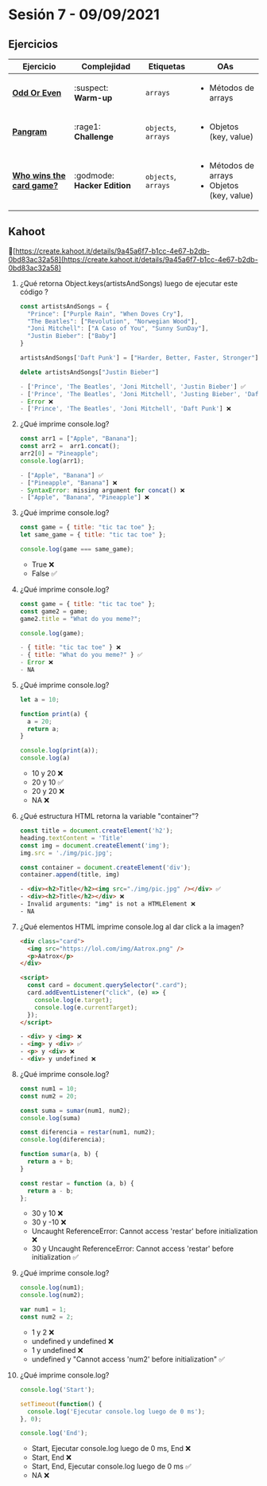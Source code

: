 # Sesión 7 - 09/09/2021

## Ejercicios

| Ejercicio                                                        | Complejidad                    | Etiquetas                    | OAs                                                                               |
| ---------------------------------------------------------------- | ------------------------------ | ---------------------------- | --------------------------------------------------------------------------------- |
| [**Odd Or Even**](../../exercises/odd-or-even/README.md) | :suspect: **Warm-up** | `arrays` | <ul><li> Métodos de arrays </li></ul>  |
| [**Pangram**](../../exercises/pangram/README.md) | :rage1: **Challenge** | `objects`, `arrays` | <ul><li>Objetos (key, value)</li></ul>  |
| [**Who wins the card game?**](../../exercises/who-wins-the-card-game/README.md) | :godmode: **Hacker Edition** | `objects`, `arrays` | <ul><li> Métodos de arrays </li><li>Objetos (key, value)</li></ul>  |

## Kahoot

🔗[https://create.kahoot.it/details/9a45a6f7-b1cc-4e67-b2db-0bd83ac32a58](https://create.kahoot.it/details/9a45a6f7-b1cc-4e67-b2db-0bd83ac32a58)

1. ¿Qué retorna Object.keys(artistsAndSongs) luego de ejecutar este código ?

    ```js
    const artistsAndSongs = {
      "Prince": ["Purple Rain", "When Doves Cry"],
      "The Beatles": ["Revolution", "Norwegian Wood"],
      "Joni Mitchell": ["A Caso of You", "Sunny SunDay"],
      "Justin Bieber": ["Baby"]
    }

    artistsAndSongs['Daft Punk'] = ["Harder, Better, Faster, Stronger"]

    delete artistsAndSongs["Justin Bieber"]
    ```

    ```js
    - ['Prince', 'The Beatles', 'Joni Mitchell', 'Justin Bieber'] ✅
    - ['Prince', 'The Beatles', 'Joni Mitchell', 'Justing Bieber', 'Daft Punk']❌
    - Error ❌
    - ['Prince', 'The Beatles', 'Joni Mitchell', 'Daft Punk'] ❌
    ```

2. ¿Qué imprime console.log?

    ```js
    const arr1 = ["Apple", "Banana"];
    const arr2 =  arr1.concat();
    arr2[0] = "Pineapple";
    console.log(arr1);
    ```

    ```js
    - ["Apple", "Banana"] ✅
    - ["Pineapple", "Banana"] ❌
    - SyntaxError: missing argument for concat() ❌
    - ["Apple", "Banana", "Pineapple"] ❌
    ```

3. ¿Qué imprime console.log?

    ```js
    const game = { title: "tic tac toe" };
    let same_game = { title: "tic tac toe" };

    console.log(game === same_game);
    ```

    - True ❌
    - False ✅

4. ¿Qué imprime console.log?

    ```js
    const game = { title: "tic tac toe" };
    const game2 = game;
    game2.title = "What do you meme?";

    console.log(game);
    ```

    ```js
    - { title: "tic tac toe" } ❌
    - { title: "What do you meme?" } ✅
    - Error ❌
    - NA
    ```

5. ¿Qué imprime console.log?

    ```js
    let a = 10;

    function print(a) {
      a = 20;
      return a;
    }

    console.log(print(a));
    console.log(a)
    ```

    - 10 y 20 ❌
    - 20 y 10 ✅
    - 20 y 20 ❌
    - NA ❌

6. ¿Qué estructura HTML retorna la variable "container"?

    ```js
    const title = document.createElement('h2');
    heading.textContent = 'Title'
    const img = document.createElement('img');
    img.src = './img/pic.jpg';

    const container = document.createElement('div');
    container.append(title, img)
    ```

    ```html
    - <div><h2>Title</h2><img src="./img/pic.jpg" /></div> ✅
    - <div><h2>Title</h2></div> ❌
    - Invalid arguments: "img" is not a HTMLElement ❌
    - NA
    ```

7. ¿Qué elementos HTML imprime console.log al dar click a la imagen?

    ```html
    <div class="card">
      <img src="https://lol.com/img/Aatrox.png" />
      <p>Aatrox</p>
    </div>

    <script>
      const card = document.querySelector(".card");
      card.addEventListener("click", (e) => {
        console.log(e.target);
        console.log(e.currentTarget);
      });
    </script>
    ```

    ```html
    - <div> y <img> ❌
    - <img> y <div> ✅
    - <p> y <div> ❌
    - <div> y undefined ❌
    ```

8. ¿Qué imprime console.log?

    ```js
    const num1 = 10;
    const num2 = 20;

    const suma = sumar(num1, num2);
    console.log(suma)

    const diferencia = restar(num1, num2);
    console.log(diferencia);

    function sumar(a, b) {
      return a + b;
    }

    const restar = function (a, b) {
      return a - b;
    };
    ```

    - 30 y 10 ❌
    - 30 y -10 ❌
    - Uncaught ReferenceError: Cannot access 'restar' before initialization ❌
    - 30 y Uncaught ReferenceError: Cannot access 'restar' before
      initialization ✅

9. ¿Qué imprime console.log?

    ```js
    console.log(num1);
    console.log(num2);

    var num1 = 1;
    const num2 = 2;
    ```

    - 1 y 2 ❌
    - undefined y undefined ❌
    - 1 y undefined ❌
    - undefined y "Cannot access 'num2' before initialization" ✅

10. ¿Qué imprime console.log?

    ```js
    console.log('Start');

    setTimeout(function() {
      console.log('Ejecutar console.log luego de 0 ms');
    }, 0);

    console.log('End');
    ```

    - Start, Ejecutar console.log luego de 0 ms, End ❌
    - Start, End ❌
    - Start, End, Ejecutar console.log luego de 0 ms ✅
    - NA ❌
